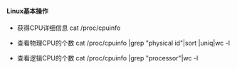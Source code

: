 #### Linux基本操作

* 获得CPU详细信息
cat /proc/cpuinfo

* 查看物理CPU的个数
cat /proc/cpuinfo |grep "physical id"|sort |uniq|wc -l

* 查看逻辑CPU的个数
cat /proc/cpuinfo |grep "processor"|wc -l 
